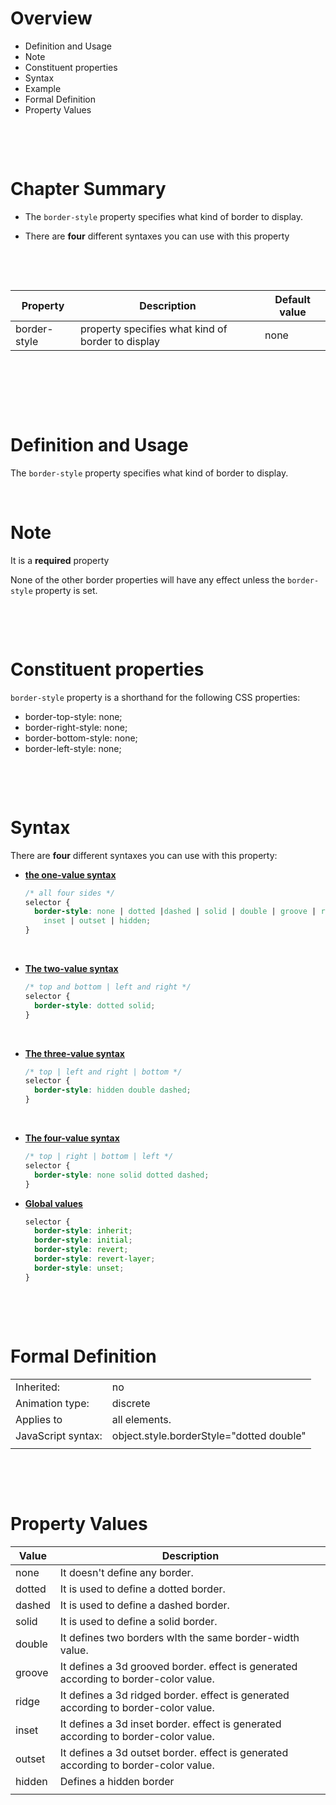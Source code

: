 # Overview

- Definition and Usage
- Note
- Constituent properties
- Syntax
- Example
- Formal Definition
- Property Values

&nbsp;

&nbsp;

# Chapter Summary

- The `border-style` property specifies what kind of border to display.

- There are **four** different syntaxes you can use with this property

&nbsp;

&nbsp;

| Property | Description | Default value |
| ------------ | ------------------------------------------------- | ------------- |
| border-style | property specifies what kind of border to display | none |

&nbsp;

&nbsp;

&nbsp;

# Definition and Usage

The `border-style` property specifies what kind of border to display.

&nbsp;

# Note

It is a **required** property

None of the other border properties will have any effect unless the `border-style` property is set.

&nbsp;

&nbsp;

# Constituent properties

`border-style` property is a shorthand for the following CSS properties:

- border-top-style: none;
- border-right-style: none;
- border-bottom-style: none;
- border-left-style: none;

&nbsp;

&nbsp;

# Syntax

There are **four** different syntaxes you can use with this property:

- <u>**the one-value syntax**</u>

  ```css
  /* all four sides */
  selector {
    border-style: none | dotted |dashed | solid | double | groove | ridge |
      inset | outset | hidden;
  }
  ```

&nbsp;

- <u>**The two-value syntax**</u>

  ```css
  /* top and bottom | left and right */
  selector {
    border-style: dotted solid;
  }
  ```

&nbsp;

- <u>**The three-value syntax**</u>

  ```css
  /* top | left and right | bottom */
  selector {
    border-style: hidden double dashed;
  }
  ```

&nbsp;

- <u>**The four-value syntax**</u>

  ```css
  /* top | right | bottom | left */
  selector {
    border-style: none solid dotted dashed;
  }
  ```

- <u> **Global values**</u>

  ```css
  selector {
    border-style: inherit;
    border-style: initial;
    border-style: revert;
    border-style: revert-layer;
    border-style: unset;
  }
  ```

&nbsp;

&nbsp;

# Formal Definition

|                    |                                          |
| ------------------ | ---------------------------------------- |
| Inherited:         | no                                       |
| Animation type:    | discrete                                 |
| Applies to         | all elements.                            |
| JavaScript syntax: | object.style.borderStyle="dotted double" |
|                    |                                          |

&nbsp;

&nbsp;

# Property Values

| Value  | Description                                                                          |
| ------ | ------------------------------------------------------------------------------------ |
| none   | It doesn't define any border.                                                        |
| dotted | It is used to define a dotted border.                                                |
| dashed | It is used to define a dashed border.                                                |
| solid  | It is used to define a solid border.                                                 |
| double | It defines two borders wIth the same border-width value.                             |
| groove | It defines a 3d grooved border. effect is generated according to border-color value. |
| ridge  | It defines a 3d ridged border. effect is generated according to border-color value.  |
| inset  | It defines a 3d inset border. effect is generated according to border-color value.   |
| outset | It defines a 3d outset border. effect is generated according to border-color value.  |
| hidden | Defines a hidden border                                                              |
|        |                                                                                      |

